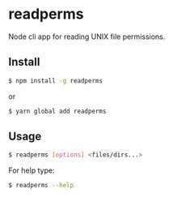 # readperms
Node cli app for reading UNIX file permissions.

## Install
```bash
$ npm install -g readperms
```
or
```bash
$ yarn global add readperms
```

## Usage

```bash
$ readperms [options] <files/dirs...>
```

For help type:
```bash
$ readperms --help
```
